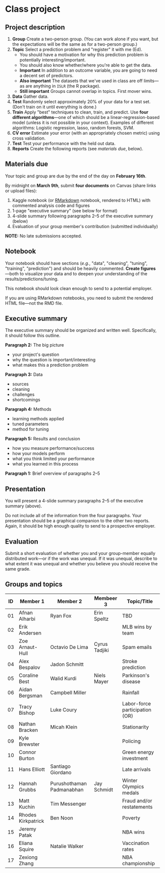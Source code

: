 # Class project

## Project description

1. **Group** Create a two-person group. (You can work alone if you want, but the expectations will be the same as for a two-person group.)
1. **Topic** Select a prediction problem and "register" it with me (Ed).
   - You should have a motivation for why this prediction problem is potentially interesting/important.
   - You should also know whether/where you're able to get the data.
   - **Important** In addition to an outcome variable, you are going to need a decent set of predictors.
   - **Also important** The datasets that we've used in class are off limits—as are anything in `ISLR` (the R package).
   - **Still important** Groups cannot overlap in topics. First mover wins.
1. **Data** Gather data.
1. **Test** Randomly select approximately 20% of your data for a test set. (Don't train on it until everything is done.)
1. **Train** Apply "best" techniques to clean, train, and predict. Use **four different algorithms**—one of which should be a linear-regression-based model (unless it is not possible in your context). Examples of different algorithms: Logistic regression, lasso, random forests, SVM.
1. **CV error** Estimate your error (with an appropriately chosen metric) using cross validation.
1. **Test** Test your performance with the held out data.
1. **Reports** Create the following reports (see *materials due*, below).

## Materials due

Your topic and group are due by the end of the day on **February 16th**.

By midnight on **March 9th**, submit **four documents** on Canvas (share links or upload files):

1. Kaggle notebook (or [RMarkdown](https://rmarkdown.rstudio.com/lesson-10.html) notebook, rendered to HTML) with commented analysis code and figures
1. 1-page "executive summary" (see below for format)
1. 4-slide summary following paragraphs 2–5 of the executive summary (below)
1. Evaluation of your group member's contribution (submitted individually)

**NOTE:** No late submissions accepted.

## Notebook

Your notebook should have sections (_e.g._, "data", "cleaning", "tuning", "training", "prediction") and should be heavily commented. **Create figures**—both to visualize your data and to deepen your understanding of the results/predictions/tuning.

This notebook should look clean enough to send to a potential employer.

If you are using RMarkdown notebooks, you need to submit the rendered HTML file—not the RMD file.

## Executive summary

The executive summary should be organized and written well. Specifically, it should follow this outline.

**Paragraph 2:** The big picture

- your project's question
- why the question is important/interesting
- what makes this a prediction problem

**Paragraph 3:** Data

- sources
- cleaning
- challenges
- shortcomings

**Paragraph 4:** Methods

- learning methods applied
- tuned parameters
- method for tuning

**Paragraph 5:** Results and conclusion

- how you measure performance/success
- how your models perform
- what you think limited your performance
- what you learned in this process

**Paragraph 1:** Brief overview of paragraphs 2–5

## Presentation

You will present a 4-slide summary paragraphs 2–5 of the executive summary (above).

Do not include all of the information from the four paragraphs. Your presentation should be a graphical companion to the other two reports. Again, it should be high enough quality to send to a prospective employer.

## Evaluation

Submit a short evaluation of whether you and your group-member equally distributed work—or if the work was unequal. If it was unequal, describe to what extent it was unequal and whether you believe you should receive the same grade.

## Groups and topics

| ID | Member 1 | Member 2 | Membeer 3 | Topic/Title |
|----|----------|-----------|-----------|-------------|
| 01 | Afnan Alharbi | Ryan Fox | Erin Speltz | TBD |
| 02 | Erik Andersen |  |  | MLB wins by team |
| 03 | Zoe Arnaut-Hull | Octavio De Lima | Cyrus Tadjiki | Spam emails |
| 04 | Alex Bespalov | Jadon Schmitt |  | Stroke prediction |
| 05 | Coraline Best | Walid Kurdi | Niels Mayer | Parkinson's disease |
| 06 | Aidan Bergsman | Campbell Miller |  | Rainfall |
| 07 | Tracy Bishop | Luke Coury |  | Labor-force participation (OR) |
| 08 | Nathan Bracken | Micah Klein |  | Stationarity |
| 09 | Kyle Brewster | | | Policing |
| 10 | Connor Burton |  |  | Green energy investment |
| 11 | Hans Elliott | Santiago Giordano |  | Late arrivals |
| 12 | Hannah Grubbs | Purushothaman Padmanabhan | Jay Schmidt | Winter Olympics medals |
| 13 | Matt Kuchin | Tim Messenger | | Fraud and/or restatements |
| 14 | Rhodes Kirkpatrick | Ben Noon |  | Poverty |
| 15 | Jeremy Patak |  |  | NBA wins |
| 16 | Eliana Squire | Natalie Walker |  | Vaccination rates |
| 17 | Zexiong Zhang | | | NBA championship |
